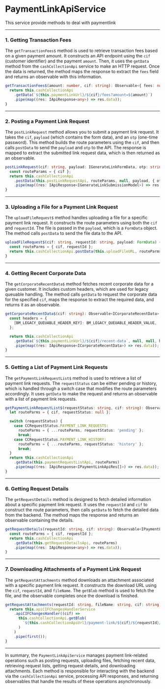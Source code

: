# PaymentLinkApiService

This service provide methods to deal with paymentlink

---

### 1. Getting Transaction Fees

The `getTransactionFees$` method is used to retrieve transaction fees based on a given payment amount. It constructs an API endpoint using the `cif` (customer identifier) and the payment `amount`. Then, it uses the `getData` method from the `cashCollectionApi` service to make an HTTP request. Once the data is returned, the method maps the response to extract the `fees` field and returns an observable with this information.

```typescript
getTransactionFees$(amount: number, cif: string): Observable<{ fees: number }> {
  return this.cashCollectionApi
    .getData(`${this.paymentLinkUrl}/${cif}/fees?amount=${amount}`)
    .pipe(map((res: IApiResponse<any>) => res.data));
}
```

---

### 2. Posting a Payment Link Request

The `postLinkRequest` method allows you to submit a payment link request. It takes the `cif`, `payload` (which contains the form data), and an `otp` (one-time password). This method builds the route parameters using the `cif`, and then calls `postData` to send the `payload` and `otp` to the API. The response is mapped to extract the submitted link request data, which is then returned as an observable.

```typescript
postLinkRequest(cif: string, payload: IGenerateLinkFormData, otp: string): Observable<IGenerateLinkSubmissionModel> {
  const routeParams = { cif };
  return this.cashCollectionApi
    .postData(this.postLinkRequestApi, routeParams, null, payload, { otp })
    .pipe(map((res: IApiResponse<IGenerateLinkSubmissionModel>) => res.data));
}
```

---

### 3. Uploading a File for a Payment Link Request

The `uploadFileRequest$` method handles uploading a file for a specific payment link request. It constructs the route parameters using both the `cif` and `requestId`. The file is passed in the `payload`, which is a `FormData` object. The method calls `postData` to send the file data to the API.

```typescript
uploadFileRequest$(cif: string, requestId: string, payload: FormData) {
  const routeParms = { cif, requestId };
  return this.cashCollectionApi.postData(this.uploadFileURL, routeParms, null, payload);
}
```

---

### 4. Getting Recent Corporate Data

The `getCorporateRecentData$` method fetches recent corporate data for a given customer. It includes custom headers, which are used for legacy queuable handling. The method calls `getData` to request the corporate data for the specified `cif`, maps the response to extract the required data, and returns it as an observable.

```typescript
getCorporateRecentData$(cif: string): Observable<ICorporateRecentData> {
  const headers = {
    [BM_LEGACY_QUEUABLE_HEADER_KEY]: BM_LEGACY_QUEUABLE_HEADER_VALUE,
  };

  return this.cashCollectionApi
    .getData(`${this.paymentLinkUrl}/${cif}/recent-data`, null, null, headers)
    .pipe(map((res: IApiResponse<ICorporateRecentData>) => res.data));
}
```

---

### 5. Getting a List of Payment Link Requests

The `getPaymentLinkRequestList$` method is used to retrieve a list of payment link requests. The `requestStatus` can be either pending or history, which is handled through a switch case that modifies the route parameters accordingly. It uses `getData` to make the request and returns an observable with a list of payment link requests.

```typescript
getPaymentLinkRequestList$(requestStatus: string, cif: string): Observable<IPaymentLinkApiRes[]> {
  let routeParms = { cif, requestStatus: null };

  switch (requestStatus) {
    case CCRequestStatus.PAYMENT_LINK_REQUESTS:
      routeParms = { ...routeParms, requestStatus: 'pending' };
      break;
    case CCRequestStatus.PAYMENT_LINK_HISTORY:
      routeParms = { ...routeParms, requestStatus: 'history' };
      break;
  }
  return this.cashCollectionApi
    .getData(this.paymentRequestListApi, routeParms)
    .pipe(map((res: IApiResponse<IPaymentLinkApiRes[]>) => res.data));
}
```

---

### 6. Getting Request Details

The `getRequestDetails` method is designed to fetch detailed information about a specific payment link request. It uses the `requestId` and `cif` to construct the route parameters, then calls `getData` to fetch the detailed data from the backend. The method maps the response and returns an observable containing the details.

```typescript
getRequestDetails(requestId: string, cif: string): Observable<IPaymentLinkApiRes> {
  const routeParms = { cif, requestId };
  return this.cashCollectionApi
    .getData(this.getRequestDetailsApi, routeParms)
    .pipe(map((res: IApiResponse<any>) => res.data));
}
```

---

### 7. Downloading Attachments of a Payment Link Request

The `getRequestAttachments` method downloads an attachment associated with a specific payment link request. It constructs the download URL using the `cif`, `requestId`, and `fileName`. The `getBlob` method is used to fetch the file, and the observable completes once the download is finished.

```typescript
getRequestAttachments(requestId: string, fileName: string, cif: string) {
  return this.apiCIFChangesHandlerService
    .apiCIFChangesHandler((cif) =>
      this.cashCollectionApi.getBlob(
        `${this.cashCollectionApiUrl}/payment-link/${cif}/${requestId}/download/${fileName}`
      )
    )
    .pipe(first());
}
```

---

In summary, the `PaymentLinkApiService` manages payment link-related operations such as posting requests, uploading files, fetching recent data, retrieving request lists, getting request details, and downloading attachments. Each method is responsible for interacting with the backend via the `cashCollectionApi` service, processing API responses, and returning observables that handle the results of these operations asynchronously.
